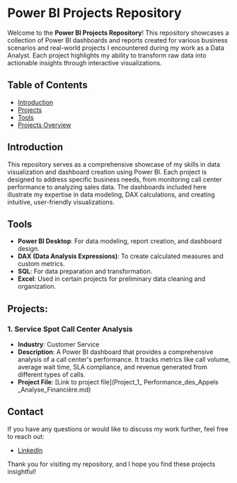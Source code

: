 # Power BI Projects Repository

Welcome to the **Power BI Projects Repository**! This repository showcases a collection of Power BI dashboards and reports created for various business scenarios and real-world projects I encountered during my work as a Data Analyst. Each project highlights my ability to transform raw data into actionable insights through interactive visualizations.

## Table of Contents
- [Introduction](#introduction)
- [Projects](#projects)
- [Tools](#tools)
- [Projects Overview](#projects-overview)

## Introduction
This repository serves as a comprehensive showcase of my skills in data visualization and dashboard creation using Power BI. Each project is designed to address specific business needs, from monitoring call center performance to analyzing sales data. The dashboards included here illustrate my expertise in data modeling, DAX calculations, and creating intuitive, user-friendly visualizations.

## Tools
- **Power BI Desktop**: For data modeling, report creation, and dashboard design.
- **DAX (Data Analysis Expressions)**: To create calculated measures and custom metrics.
- **SQL**: For data preparation and transformation.
- **Excel**: Used in certain projects for preliminary data cleaning and organization.

## Projects:

### 1. Service Spot Call Center Analysis
   - **Industry**: Customer Service
   - **Description**: A Power BI dashboard that provides a comprehensive analysis of a call center's performance. It tracks metrics like call volume, average wait time, SLA compliance, and revenue generated from different types of calls.   
   - **Project File**: [Link to project file](Project_1_ Performance_des_Appels _Analyse_Financière.md)

## Contact
If you have any questions or would like to discuss my work further, feel free to reach out:

- [LinkedIn](https://www.linkedin.com/in/misszeferino/)

Thank you for visiting my repository, and I hope you find these projects insightful!
